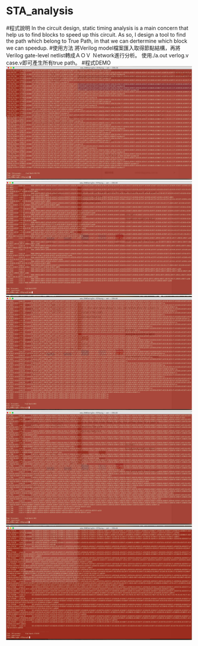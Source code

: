 # STA_analysis
#程式說明
In the circuit design, static timing analysis is a main concern that help us to find blocks to speed up this circuit. As so, I design a tool to find the path which belong to True Path, in that we can dertermine which block we can speedup.
#使用方法
將Verilog model檔案匯入取得節點結構，再將Verilog gate-level netlist轉成ＡＯＶ Ｎetwork進行分析。
使用./a.out verlog.v case.v即可產生所有true path。
#程式DEMO
![Image of demo](https://github.com/tedchang12/STA_analyisis/blob/master/Case1.png)
![Image of demo](https://github.com/tedchang12/STA_analyisis/blob/master/Case2.png)
![Image of demo](https://github.com/tedchang12/STA_analyisis/blob/master/Case3.png)
![Image of demo](https://github.com/tedchang12/STA_analyisis/blob/master/Case4.png)
![Image of demo](https://github.com/tedchang12/STA_analyisis/blob/master/Case5.png)
